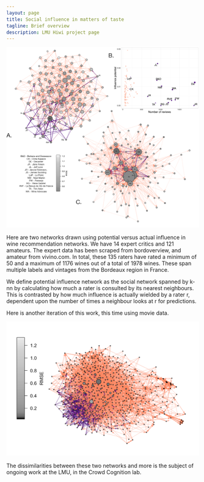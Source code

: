 ```yaml
---
layout: page
title: Social influence in matters of taste
tagline: Brief overview
description: LMU Hiwi project page
---
```


![Image of social network](\assets\influence_vs_actual.png)

Here are two networks drawn using potential versus actual influence
in wine recommendation networks. We have 14 expert critics and
121 amateurs. The expert data has been scraped from bordoverview, and
amateur from vivino.com. In total, these 135 raters have rated a minimum
of 50 and a maximum of 1176 wines out of a total of 1978 wines. These
span multiple labels and vintages from the Bordeaux region in France.

We define potential influence network as the social network spanned by 
k-nn by calculating how much a rater is consulted by its nearest neighbours.
This is contrasted by how much influence is actually wielded by a rater r,
dependent upon the number of times a neighbour looks at r for predictions.

Here is another iteration of this work, this time using movie data.

![Image of movie social network](\assets\movies_nw.png)

The dissimilarities between these two networks and more is the subject of
ongoing work at the LMU, in the Crowd Cognition lab.